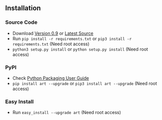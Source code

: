 ## Installation		

### Source Code
- Download [Version 0.9](https://github.com/sepandhaghighi/art/archive/v0.9.zip) or [Latest Source ](https://github.com/sepandhaghighi/art/archive/dev.zip)
- Run `pip install -r requirements.txt` or `pip3 install -r requirements.txt` (Need root access)
- `python3 setup.py install` or `python setup.py install` (Need root access)				

### PyPI


- Check [Python Packaging User Guide](https://packaging.python.org/installing/)     
- `pip install art --upgrade` or `pip3 install art --upgrade` (Need root access)

### Easy Install

- Run `easy_install --upgrade art` (Need root access)